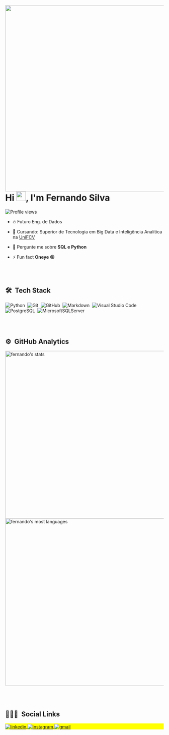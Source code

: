 
<img align="right" height="590em" src="https://raw.githubusercontent.com/gist/maykbrito/618ef18e3bbb7cdfd200f3a4fc1aabc6/raw/201d47c76006c99fe0dc55ea92e76bdca5537f08/githubcard.svg"/>
<h1 align="left">Hi <img src="https://raw.githubusercontent.com/kaueMarques/kaueMarques/master/hi.gif" width="30px">, I'm Fernando Silva</h1>
<p align="left"> <img src="https://komarev.com/ghpvc/?username=fernandosilva&color=yellow" alt="Profile views" /> </p>

- 🔥 Futuro Eng. de Dados 

- 🔭 Cursando: Superior de Tecnologia em Big Data e Inteligência Analítica na [UniFCV](https://unifcv.edu.br)

- 💬 Pergunte me sobre **SQL e Python**

- ⚡ Fun fact **Oneye 😜**

<br><br>

## 🛠 &nbsp;Tech Stack

![Python](https://img.shields.io/badge/-Python-05122A?style=flat&logo=Python)&nbsp;
![Git](https://img.shields.io/badge/-Git-05122A?style=flat&logo=git)&nbsp;
![GitHub](https://img.shields.io/badge/-GitHub-05122A?style=flat&logo=github)&nbsp;
![Markdown](https://img.shields.io/badge/-Markdown-05122A?style=flat&logo=markdown)&nbsp;
![Visual Studio Code](https://img.shields.io/badge/-Visual%20Studio%20Code-05122A?style=flat&logo=visual-studio-code&logoColor=007ACC)&nbsp;
![PostgreSQL](https://img.shields.io/badge/-PostgreSQL-05122A?style=flat&logo=postgresql)&nbsp;
![MicrosoftSQLServer](https://img.shields.io/badge/-Microsoft%20SQL%20Sever-05122A?style=flat&logo=microsoft%20sql%20server)&nbsp;

<br><br>

## ⚙️ &nbsp;GitHub Analytics

<p align="left">
<img width="530em" src="https://github-readme-stats.vercel.app/api?username=fernandodatagrind&show_icons=true&theme=vision-friendly-dark" alt="fernando's stats"/>
<img width="530em" src="https://github-readme-stats.vercel.app/api/top-langs/?username=fernandodatagrind&layout=compact&theme=vision-friendly-dark" alt="fernando's most languages"/>
</p>

<br><br>

## 👨🏽‍🦲 &nbsp;Social Links

<p align="left" style="background:yellow">

<a href="https://www.linkedin.com/in/fernandodatagrind/" target="_blank">
  <img align="center" src="https://img.shields.io/badge/-fernando silva-05122A?style=flat&logo=linkedin" alt="linkedin"/>
</a>
<a href="https://www.instagram.com/fernandosilva.datagrind" target="_blank">
 <img align="center" src="https://img.shields.io/badge/-fernando silva-05122A?style=flat&logo=instagram" alt="instagram"/>

<a href="mailto:fernando.pictead@gmail.com" target="_blank">
 <img align="center" src="https://img.shields.io/badge/-Gmail-05122A?style=flat&logo=Gmail" alt="gmail"/>
</a>

</a>
</p>




<!--
**maykbrito/maykbrito** is a ✨ _special_ ✨ repository because its `README.md` (this file) appears on your GitHub profile.

Here are some ideas to get you started:

- 🔭 I’m currently working on ...
- 🌱 I’m currently learning ...
- 👯 I’m looking to collaborate on ...
- 🤔 I’m looking for help with ...
- 💬 Ask me about ...
- 📫 How to reach me: ...
- 😄 Pronouns: ...
- ⚡ Fun fact: ...
-->
